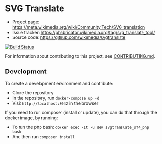 SVG Translate
=============

* Project page: https://meta.wikimedia.org/wiki/Community_Tech/SVG_translation
* Issue tracker: https://phabricator.wikimedia.org/tag/svg_translate_tool/
* Source code: https://github.com/wikimedia/svgtranslate

[![Build Status](https://travis-ci.org/wikimedia/svgtranslate.svg)](https://travis-ci.org/wikimedia/svgtranslate)

For information about contributing to this project, see [CONTRIBUTING.md](CONTRIBUTING.md).

## Development

To create a development environment and contribute:
* Clone the repository
* In the repository, run `docker-compose up -d`
* Visit `http://localhost:8042` in the browser

If you need to run composer (install or update), you can do that through the docker image, by running:
* To run the php bash: `docker exec -it -u dev svgtranslate_sf4_php bash`
* And then run `composer install`
